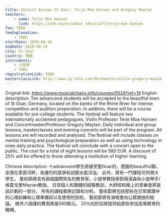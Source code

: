 ```yaml
---
title: Soloist Europe St Goar: Terje Moe Hansen and Gregory Maytan
teachers:
	- name: Terje Moe Hansen
	  link: https://nmh.no/en/about_nmh/staff/terje-moe-hansen
fee: TODO
feeExplanation: 
	- TODO
startDate: 2020-08-18
endDate: 2020-08-24
city: St Goar
country: 德國
instruments:
	- 小提琴
	- TODO
registrationLink: TODO
masterclassLink: http://www.sg-imfa.com/de/events/violin-gregory-maytan-terje-moe-hansen/
---
```

Original link: https://www.musicalchairs.info/courses/5524?ref=19
English description:
Ten advancend students will be accepted to the beautfiul town of St Goar, Germany, located on the banks of the Rhine River for intense competition and audition preperation.
 In addition, there will be a course available for pre-college students.
 The festival will feature two internationally acclaimed pedagogues, Violin Professor Terje Moe Hansen and Concertmaster/Professor Gregory Maytan.
 Daily individual and group lessons, masterclasses and evening concerts will be part of the program.
  All lessons are will recorded and analysed.
The festival will include classes on mental training and psychological preparation as well as using technology in ones daily practice.
 The festival will conclude with a concert open to the public.
The cost for a total of eight lessons will be 580 EUR.
 A discount of 25% will be offered to those attending a institution of higher learning.


Chinese description:
十advancend學生將接受聖Goar的，德國的beautfiul鎮，坐落在萊茵河畔，為激烈的競爭和試鏡水面浮油。
此外，將有一門課程可供預大學生。
藝術節將具有兩個國際知名的教育家，小提琴教授泰耶萌漢森和小提琴手/格雷戈里Maytan教授。
日常個人和團體的經驗教訓，大師班和晚上的音樂會將是該計劃的一部分。
所有的課程都將記錄和分析。
藝術節將包括那些在日常實踐中的心理訓練和心理準備班以及使用的技術。
藝術節將有演唱會向公眾開放的結論。
總共八個課的費用將是580歐元。
 25％的折扣將提供給那些參加高等教育的機構。

